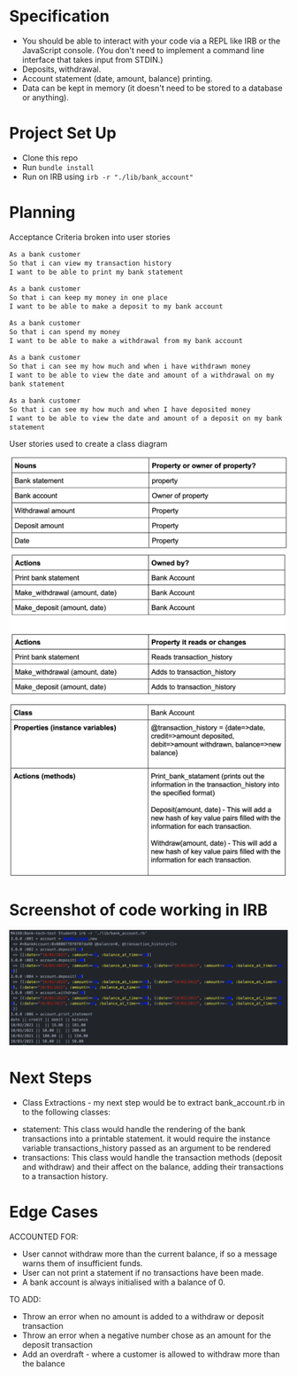# Specification

* You should be able to interact with your code via a REPL like IRB or the JavaScript console. (You don't need to implement a command line interface that takes input from STDIN.)
* Deposits, withdrawal.
* Account statement (date, amount, balance) printing.
* Data can be kept in memory (it doesn't need to be stored to a database or anything).

# Project Set Up

* Clone this repo
* Run `bundle install`
* Run on IRB using `irb -r "./lib/bank_account"`

# Planning

 Acceptance Criteria broken into user stories

```
As a bank customer
So that i can view my transaction history
I want to be able to print my bank statement
```

```
As a bank customer
So that i can keep my money in one place
I want to be able to make a deposit to my bank account
```

```
As a bank customer
So that i can spend my money
I want to be able to make a withdrawal from my bank account
```

```
As a bank customer
So that i can see my how much and when i have withdrawn money
I want to be able to view the date and amount of a withdrawal on my bank statement
```

```
As a bank customer
So that i can see my how much and when I have deposited money
I want to be able to view the date and amount of a deposit on my bank statement
```

 User stories used to create a class diagram

![](assets/domain_modelling-f5d21af9.png)
![](assets/domain_modelling-a10d6e87.png)
![](assets/domain_modelling-6c982c87.png)

# Screenshot of code working in IRB

![](assets/README-c57d87be.png)


# Next Steps
* Class Extractions - my next step would be to extract bank_account.rb in to the following classes:
 - statement: This class would handle the rendering of the bank transactions into a printable statement. it would require the instance variable transactions_history passed as an argument to be rendered
 - transactions: This class would handle the transaction methods (deposit and withdraw) and their affect on the    balance, adding their transactions to a transaction history.

# Edge Cases
ACCOUNTED FOR:
* User cannot withdraw more than the current balance, if so a message warns them of insufficient funds.
* User can not print a statement if no transactions have been made.
* A bank account is always initialised with a balance of 0.

TO ADD:
* Throw an error when no amount is added to a withdraw or deposit transaction
* Throw an error when a negative number chose as an amount for the deposit transaction
* Add an overdraft - where a customer is allowed to withdraw more than the balance
